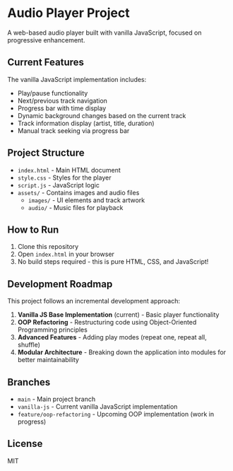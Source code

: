 # Audio Player Project

A web-based audio player built with vanilla JavaScript, focused on progressive enhancement.

## Current Features

The vanilla JavaScript implementation includes:

- Play/pause functionality
- Next/previous track navigation
- Progress bar with time display
- Dynamic background changes based on the current track
- Track information display (artist, title, duration)
- Manual track seeking via progress bar

## Project Structure

- `index.html` - Main HTML document
- `style.css` - Styles for the player
- `script.js` - JavaScript logic
- `assets/` - Contains images and audio files
  - `images/` - UI elements and track artwork
  - `audio/` - Music files for playback

## How to Run

1. Clone this repository
2. Open `index.html` in your browser
3. No build steps required - this is pure HTML, CSS, and JavaScript!

## Development Roadmap

This project follows an incremental development approach:

1. **Vanilla JS Base Implementation** (current) - Basic player functionality
2. **OOP Refactoring** - Restructuring code using Object-Oriented Programming principles
3. **Advanced Features** - Adding play modes (repeat one, repeat all, shuffle)
4. **Modular Architecture** - Breaking down the application into modules for better maintainability

## Branches

- `main` - Main project branch
- `vanilla-js` - Current vanilla JavaScript implementation
- `feature/oop-refactoring` - Upcoming OOP implementation (work in progress)

## License

MIT
